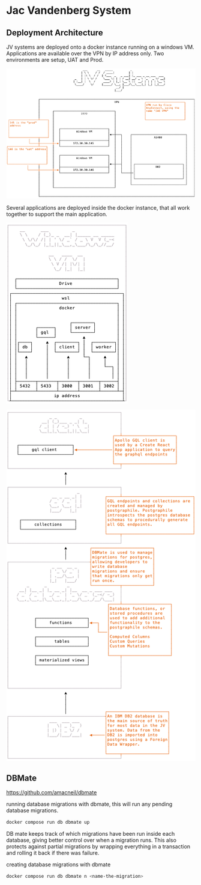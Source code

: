 # Jac Vandenberg System

## Deployment Architecture

JV systems are deployed onto a docker instance running on a windows VM.
Applications are available over the VPN by IP address only.
Two environments are setup, UAT and Prod.

![system architecture](docs/jv-systems-architecture.png)

Several applications are deployed inside the docker instance, that all work together to support the main application.

![docker setup](docs/jv-systems-docker-applications.png)

![data flow](docs/jv-systems-data-flow.png)


## DBMate

https://github.com/amacneil/dbmate

running database migrations with dbmate, this will run any pending database migrations.

```bash
docker compose run db dbmate up
```
DB mate keeps track of which migrations have been run inside each database, giving better
control over when a migration runs. This also protects against partial migrations by
wrapping everything in a transaction and rolling it back if there was failure.


creating database migrations with dbmate

```bash
docker compose run db dbmate n <name-the-migration>
```